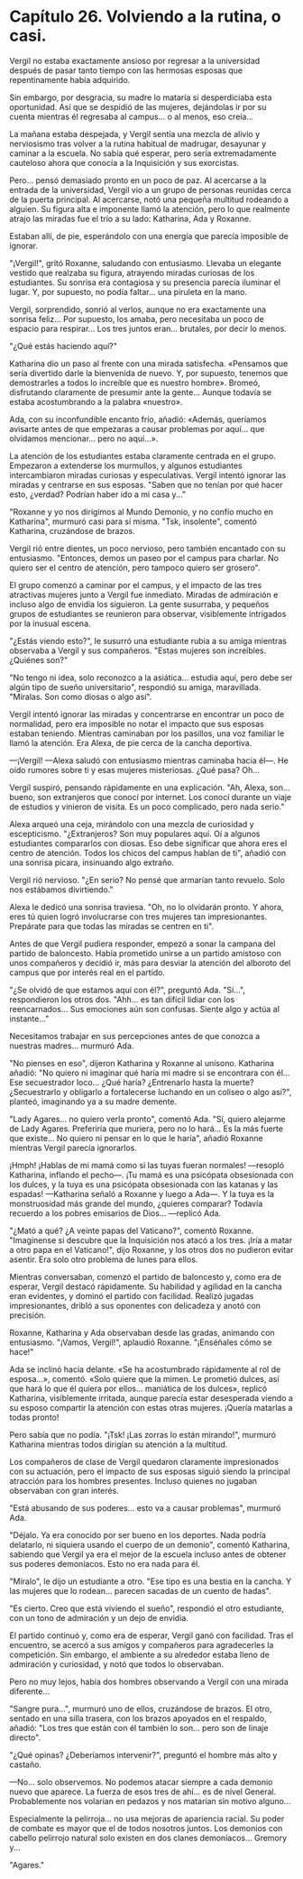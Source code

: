 
# Capítulo 26. Volviendo a la rutina, o casi.


Vergil no estaba exactamente ansioso por regresar a la universidad después de pasar tanto tiempo con las hermosas esposas que repentinamente había adquirido.

Sin embargo, por desgracia, su madre lo mataría si desperdiciaba esta oportunidad. Así que se despidió de las mujeres, dejándolas ir por su cuenta mientras él regresaba al campus... o al menos, eso creía...

La mañana estaba despejada, y Vergil sentía una mezcla de alivio y nerviosismo tras volver a la rutina habitual de madrugar, desayunar y caminar a la escuela. No sabía qué esperar, pero sería extremadamente cauteloso ahora que conocía a la Inquisición y sus exorcistas.

Pero… pensó demasiado pronto en un poco de paz. Al acercarse a la entrada de la universidad, Vergil vio a un grupo de personas reunidas cerca de la puerta principal. Al acercarse, notó una pequeña multitud rodeando a alguien. Su figura alta e imponente llamó la atención, pero lo que realmente atrajo las miradas fue el trío a su lado: Katharina, Ada y Roxanne.

Estaban allí, de pie, esperándolo con una energía que parecía imposible de ignorar.

"¡Vergil!", gritó Roxanne, saludando con entusiasmo. Llevaba un elegante vestido que realzaba su figura, atrayendo miradas curiosas de los estudiantes. Su sonrisa era contagiosa y su presencia parecía iluminar el lugar. Y, por supuesto, no podía faltar... una piruleta en la mano.

Vergil, sorprendido, sonrió al verlos, aunque no era exactamente una sonrisa feliz... Por supuesto, los amaba, pero necesitaba un poco de espacio para respirar... Los tres juntos eran... brutales, por decir lo menos.

"¿Qué estás haciendo aquí?"

Katharina dio un paso al frente con una mirada satisfecha. «Pensamos que sería divertido darle la bienvenida de nuevo. Y, por supuesto, tenemos que demostrarles a todos lo increíble que es nuestro hombre». Bromeó, disfrutando claramente de presumir ante la gente... Aunque todavía se estaba acostumbrando a la palabra «nuestro».

Ada, con su inconfundible encanto frío, añadió: «Además, queríamos avisarte antes de que empezaras a causar problemas por aquí... que olvidamos mencionar... pero no aquí...».

La atención de los estudiantes estaba claramente centrada en el grupo. Empezaron a extenderse los murmullos, y algunos estudiantes intercambiaron miradas curiosas y especulativas. Vergil intentó ignorar las miradas y centrarse en sus esposas. "Saben que no tenían por qué hacer esto, ¿verdad? Podrían haber ido a mi casa y..."

"Roxanne y yo nos dirigimos al Mundo Demonio, y no confío mucho en Katharina", murmuró casi para sí misma. "Tsk, insolente", comentó Katharina, cruzándose de brazos.

Vergil rió entre dientes, un poco nervioso, pero también encantado con su entusiasmo. "Entonces, demos un paseo por el campus para charlar. No quiero ser el centro de atención, pero tampoco quiero ser grosero".

El grupo comenzó a caminar por el campus, y el impacto de las tres atractivas mujeres junto a Vergil fue inmediato. Miradas de admiración e incluso algo de envidia los siguieron. La gente susurraba, y pequeños grupos de estudiantes se reunieron para observar, visiblemente intrigados por la inusual escena.

"¿Estás viendo esto?", le susurró una estudiante rubia a su amiga mientras observaba a Vergil y sus compañeros. "Estas mujeres son increíbles. ¿Quiénes son?"

"No tengo ni idea, solo reconozco a la asiática... estudia aquí, pero debe ser algún tipo de sueño universitario", respondió su amiga, maravillada. "Míralas. Son como diosas o algo así".

Vergil intentó ignorar las miradas y concentrarse en encontrar un poco de normalidad, pero era imposible no notar el impacto que sus esposas estaban teniendo. Mientras caminaban por los pasillos, una voz familiar le llamó la atención. Era Alexa, de pie cerca de la cancha deportiva.

—¡Vergil! —Alexa saludó con entusiasmo mientras caminaba hacia él—. He oído rumores sobre ti y esas mujeres misteriosas. ¿Qué pasa? Oh…

Vergil suspiró, pensando rápidamente en una explicación. "Ah, Alexa, son... bueno, son extranjeros que conocí por internet. Los conocí durante un viaje de estudios y vinieron de visita. Es un poco complicado, pero nada serio."

Alexa arqueó una ceja, mirándolo con una mezcla de curiosidad y escepticismo. "¿Extranjeros? Son muy populares aquí. Oí a algunos estudiantes compararlos con diosas. Eso debe significar que ahora eres el centro de atención. Todos los chicos del campus hablan de ti", añadió con una sonrisa pícara, insinuando algo extraño.

Vergil rió nervioso. "¿En serio? No pensé que armarían tanto revuelo. Solo nos estábamos divirtiendo."

Alexa le dedicó una sonrisa traviesa. "Oh, no lo olvidarán pronto. Y ahora, eres tú quien logró involucrarse con tres mujeres tan impresionantes. Prepárate para que todas las miradas se centren en ti".

Antes de que Vergil pudiera responder, empezó a sonar la campana del partido de baloncesto. Había prometido unirse a un partido amistoso con unos compañeros y decidió ir, más para desviar la atención del alboroto del campus que por interés real en el partido.

"¿Se olvidó de que estamos aquí con él?", preguntó Ada. "Sí...", respondieron los otros dos. "Ahh... es tan difícil lidiar con los reencarnados... Sus emociones aún son confusas. Siente algo y actúa al instante..."

Necesitamos trabajar en sus percepciones antes de que conozca a nuestras madres… murmuró Ada.

"No pienses en eso", dijeron Katharina y Roxanne al unísono. Katharina añadió: "No quiero ni imaginar qué haría mi madre si se encontrara con él... Ese secuestrador loco... ¿Qué haría? ¿Entrenarlo hasta la muerte? ¿Secuestrarlo y obligarlo a fortalecerse luchando en un coliseo o algo así?", planteó, imaginando ya a su madre demente.

"Lady Agares... no quiero verla pronto", comentó Ada. "Sí, quiero alejarme de Lady Agares. Preferiría que muriera, pero no lo hará... Es la más fuerte que existe... No quiero ni pensar en lo que le haría", añadió Roxanne mientras Vergil parecía ignorarlos.

¡Hmph! ¡Hablas de mi mamá como si las tuyas fueran normales! —resopló Katharina, inflando el pecho—. ¡Tu mamá es una psicópata obsesionada con los dulces, y la tuya es una psicópata obsesionada con las katanas y las espadas! —Katharina señaló a Roxanne y luego a Ada—. Y la tuya es la monstruosidad más grande del mundo, ¿quieres comparar? Todavía recuerdo a los pobres emisarios de Dios... —replicó Ada.

"¿Mató a qué? ¿A veinte papas del Vaticano?", comentó Roxanne. "Imagínense si descubre que la Inquisición nos atacó a los tres. ¡Iría a matar a otro papa en el Vaticano!", dijo Roxanne, y los otros dos no pudieron evitar asentir. Era solo otro problema de lunes para ellos.

Mientras conversaban, comenzó el partido de baloncesto y, como era de esperar, Vergil destacó rápidamente. Su habilidad y agilidad en la cancha eran evidentes, y dominó el partido con facilidad. Realizó jugadas impresionantes, dribló a sus oponentes con delicadeza y anotó con precisión.

Roxanne, Katharina y Ada observaban desde las gradas, animando con entusiasmo. "¡Vamos, Vergil!", aplaudió Roxanne. "¡Enséñales cómo se hace!"

Ada se inclinó hacia delante. «Se ha acostumbrado rápidamente al rol de esposa…», comentó. «Solo quiere que la mimen. Le prometió dulces, así que hará lo que él quiera por ellos… maniática de los dulces», replicó Katharina, visiblemente irritada, aunque parecía estar desesperada viendo a su esposo compartir la atención con estas otras mujeres. ¡Quería matarlas a todas pronto!

Pero sabía que no podía. "¡Tsk! ¡Las zorras lo están mirando!", murmuró Katharina mientras todos dirigían su atención a la multitud.

Los compañeros de clase de Vergil quedaron claramente impresionados con su actuación, pero el impacto de sus esposas siguió siendo la principal atracción para los hombres presentes. Incluso quienes no jugaban observaban con gran interés.

"Está abusando de sus poderes... esto va a causar problemas", murmuró Ada.

"Déjalo. Ya era conocido por ser bueno en los deportes. Nada podría delatarlo, ni siquiera usando el cuerpo de un demonio", comentó Katharina, sabiendo que Vergil ya era el mejor de la escuela incluso antes de obtener sus poderes demoníacos. Esto no era nada para él.

"Míralo", le dijo un estudiante a otro. "Ese tipo es una bestia en la cancha. Y las mujeres que lo rodean... parecen sacadas de un cuento de hadas".

"Es cierto. Creo que está viviendo el sueño", respondió el otro estudiante, con un tono de admiración y un dejo de envidia.

El partido continuó y, como era de esperar, Vergil ganó con facilidad. Tras el encuentro, se acercó a sus amigos y compañeros para agradecerles la competición. Sin embargo, el ambiente a su alrededor estaba lleno de admiración y curiosidad, y notó que todos lo observaban.

Pero no muy lejos, había dos hombres observando a Vergil con una mirada diferente...

"Sangre pura...", murmuró uno de ellos, cruzándose de brazos. El otro, sentado en una silla trasera, con los brazos apoyados en el respaldo, añadió: "Los tres que están con él también lo son... pero son de linaje directo".

"¿Qué opinas? ¿Deberíamos intervenir?", preguntó el hombre más alto y castaño.

—No... solo observemos. No podemos atacar siempre a cada demonio nuevo que aparece. La fuerza de esos tres de ahí... es de nivel General. Probablemente nos volarían en pedazos y nos matarían sin motivo alguno...

Especialmente la pelirroja... no usa mejoras de apariencia racial. Su poder de combate es mayor que el de todos nosotros juntos. Los demonios con cabello pelirrojo natural solo existen en dos clanes demoníacos... Gremory y...

"Agares."